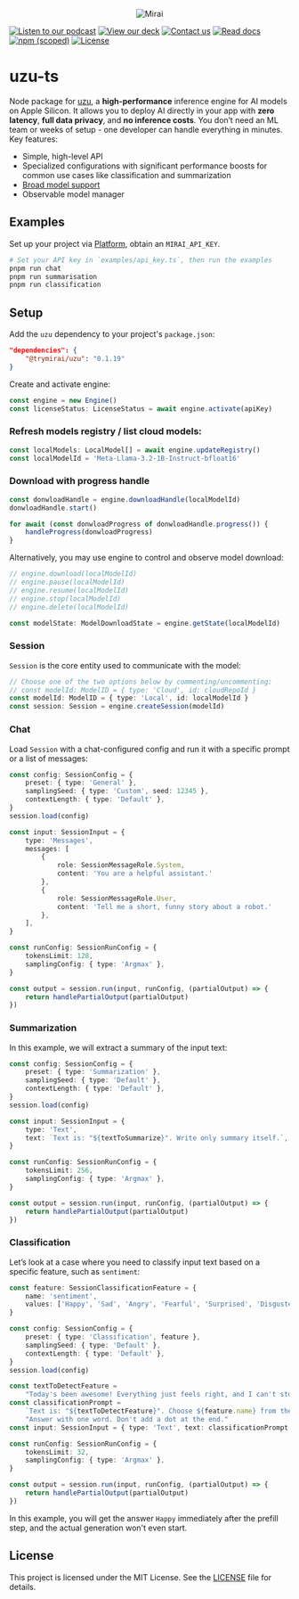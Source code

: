 <p align="center">
  <picture>
    <img alt="Mirai" src="https://artifacts.trymirai.com/social/github/uzu-typescript.jpg" style="max-width: 100%;">
  </picture>
</p>

<a href="https://artifacts.trymirai.com/social/about_us.mp3"><img src="https://img.shields.io/badge/Listen-Podcast-red" alt="Listen to our podcast"></a>
<a href="https://docsend.com/v/76bpr/mirai2025"><img src="https://img.shields.io/badge/View-Deck-red" alt="View our deck"></a>
<a href="mailto:alexey@getmirai.co,dima@getmirai.co,aleksei@getmirai.co?subject=Interested%20in%20Mirai"><img src="https://img.shields.io/badge/Send-Email-green" alt="Contact us"></a>
<a href="https://docs.trymirai.com/app-integration/overview"><img src="https://img.shields.io/badge/Read-Docs-blue" alt="Read docs"></a>
[![npm (scoped)](https://img.shields.io/npm/v/%40trymirai%2Fuzu)](https://www.npmjs.com/package/@trymirai/uzu)
[![License](https://img.shields.io/badge/License-MIT-blue)](LICENSE)

# uzu-ts

Node package for [uzu](https://github.com/trymirai/uzu), a **high-performance** inference engine for AI models on Apple Silicon. It allows you to deploy AI directly in your app with **zero latency**, **full data privacy**, and **no inference costs**. You don’t need an ML team or weeks of setup - one developer can handle everything in minutes. Key features:

- Simple, high-level API
- Specialized configurations with significant performance boosts for common use cases like classification and summarization
- [Broad model support](https://trymirai.com/models)
- Observable model manager

## Examples

Set up your project via [Platform](https://platform.trymirai.com), obtain an `MIRAI_API_KEY`.

```bash
# Set your API key in `examples/api_key.ts`, then run the examples
pnpm run chat
pnpm run summarisation
pnpm run classification
```

## Setup

Add the `uzu` dependency to your project's `package.json`:

```json
"dependencies": {
    "@trymirai/uzu": "0.1.19"
}
```

Create and activate engine:

```ts
const engine = new Engine()
const licenseStatus: LicenseStatus = await engine.activate(apiKey)
```

### Refresh models registry / list cloud models:

```ts
const localModels: LocalModel[] = await engine.updateRegistry()
const localModelId = 'Meta-Llama-3.2-1B-Instruct-bfloat16'
```

### Download with progress handle

```ts
const donwloadHandle = engine.downloadHandle(localModelId)
donwloadHandle.start()

for await (const donwloadProgress of donwloadHandle.progress()) {
    handleProgress(donwloadProgress)
}
```

Alternatively, you may use engine to control and observe model download:

```ts
// engine.download(localModelId)
// engine.pause(localModelId)
// engine.resume(localModelId)
// engine.stop(localModelId)
// engine.delete(localModelId)

const modelState: ModelDownloadState = engine.getState(localModelId)
```

### Session

`Session` is the core entity used to communicate with the model:

```ts
// Choose one of the two options below by commenting/uncommenting:
// const modelId: ModelID = { type: 'Cloud', id: cloudRepoId }
const modelId: ModelID = { type: 'Local', id: localModelId }
const session: Session = engine.createSession(modelId)
```

### Chat

Load `Session` with a chat-configured config and run it with a specific prompt or a list of messages:

```ts
const config: SessionConfig = {
    preset: { type: 'General' },
    samplingSeed: { type: 'Custom', seed: 12345 },
    contextLength: { type: 'Default' },
}
session.load(config)
```

```ts
const input: SessionInput = {
    type: 'Messages',
    messages: [
        {
            role: SessionMessageRole.System,
            content: 'You are a helpful assistant.'
        },
        {
            role: SessionMessageRole.User,
            content: 'Tell me a short, funny story about a robot.'
        },
    ],
}
```

```ts
const runConfig: SessionRunConfig = {
    tokensLimit: 128,
    samplingConfig: { type: 'Argmax' },
}
```

```ts
const output = session.run(input, runConfig, (partialOutput) => {
    return handlePartialOutput(partialOutput)
})
```

### Summarization

In this example, we will extract a summary of the input text:

```ts
const config: SessionConfig = {
    preset: { type: 'Summarization' },
    samplingSeed: { type: 'Default' },
    contextLength: { type: 'Default' },
}
session.load(config)
```

```ts
const input: SessionInput = {
    type: 'Text',
    text: `Text is: "${textToSummarize}". Write only summary itself.`,
}
```

```ts
const runConfig: SessionRunConfig = {
    tokensLimit: 256,
    samplingConfig: { type: 'Argmax' },
}
```

```ts
const output = session.run(input, runConfig, (partialOutput) => {
    return handlePartialOutput(partialOutput)
})
```

### Classification

Let’s look at a case where you need to classify input text based on a specific feature, such as `sentiment`:

```ts
const feature: SessionClassificationFeature = {
    name: 'sentiment',
    values: ['Happy', 'Sad', 'Angry', 'Fearful', 'Surprised', 'Disgusted'],
}
```

```ts
const config: SessionConfig = {
    preset: { type: 'Classification', feature },
    samplingSeed: { type: 'Default' },
    contextLength: { type: 'Default' },
}
session.load(config)
```

```ts
const textToDetectFeature =
    "Today's been awesome! Everything just feels right, and I can't stop smiling."
const classificationPrompt =
    `Text is: "${textToDetectFeature}". Choose ${feature.name} from the list: ${feature.values.join(', ')}. ` +
    "Answer with one word. Don't add a dot at the end."
const input: SessionInput = { type: 'Text', text: classificationPrompt }
```

```ts
const runConfig: SessionRunConfig = {
    tokensLimit: 32,
    samplingConfig: { type: 'Argmax' },
}
```

```ts
const output = session.run(input, runConfig, (partialOutput) => {
    return handlePartialOutput(partialOutput)
})
```

In this example, you will get the answer `Happy` immediately after the prefill step, and the actual generation won't even start.

## License

This project is licensed under the MIT License. See the [LICENSE](LICENSE) file for details.



